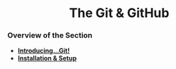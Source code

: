 <h1 align="center">The Git & GitHub</h1>

### Overview of the Section
* **[Introducing...Git!](https://github.com/tsokac2/-_-_Git_and_GitHub_CheatSheet/blob/main/%2301_Introducing_Git.MD)**
* **[Installation & Setup](https://github.com/tsokac2/-_-_Git_and_GitHub_CheatSheet/blob/main/%2302_Installation_and_Setup.MD)**





